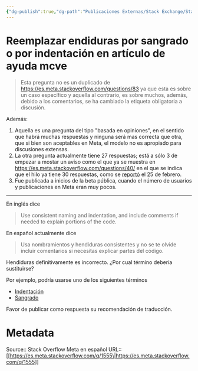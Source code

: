 ```yaml
---
{"dg-publish":true,"dg-path":"Publicaciones Externas/Stack Exchange/Stack Overflow en español/Stack Overflow en español Meta/es.meta.stackoverflow.com-1555.md","permalink":"/publicaciones-externas/stack-exchange/stack-overflow-en-espanol/stack-overflow-en-espanol-meta/es-meta-stackoverflow-com-1555/","title":"Reemplazar endiduras por sangrado o por indentación en artículo de ayuda mcve","hide":true,"noteIcon":"\"0\"","created":"2024-04-03T12:49:10.763-06:00","updated":"2024-04-05T16:43:59.871-06:00"}
---
```


# Reemplazar endiduras por sangrado o por indentación en artículo de ayuda mcve

> Esta pregunta no es un duplicado de https://es.meta.stackoverflow.com/questions/83 ya que esta es sobre un caso específico y aquella al contrario, es sobre muchos, además, debido a los comentarios, se ha cambiado la etiqueta obligatoria a discusión.

Además:

1. Aquella es una pregunta del tipo "basada en opiniones", en el sentido que habrá muchas respuestas y ninguna será mas correcta que otra, que si bien son aceptables en Meta, el modelo no es apropiado para discusiones extensas.
2. La otra pregunta actualmente tiene 27 respuestas; está a sólo 3 de empezar a mostar un aviso como el que ya se muestra en https://es.meta.stackoverflow.com/questions/40/ en el que se indica que el hilo ya tiene 30 respuestas, como se [reportó][1] el 25 de febrero. 
1. Fue publicada a inicios de la beta pública, cuando el número de usuarios y publicaciones en Meta eran muy pocos.


<hr>
En inglés dice

> Use consistent naming and indentation, and include comments if needed to explain portions of the code. 

En español actualmente dice

> Usa nombramientos y hendiduras consistentes y no se te olvide incluir comentarios si necesitas explicar partes del código.

Hendiduras definitivamente es incorrecto. ¿Por cual término debería sustituirse?

Por ejemplo, podría usarse uno de los siguientes términos

- [Indentación][2]
- [Sangrado][3] 

Favor de publicar como respuesta su recomendación de traducción.

  [1]: https://es.meta.stackoverflow.com/a/1474/65
  [2]: https://es.wikipedia.org/wiki/Indentaci%C3%B3n
  [3]: http://dle.rae.es/?id=XCj54xx

# Metadata
Source:: Stack Overflow Meta en español
URL:: [[https://es.meta.stackoverflow.com/q/1555\|https://es.meta.stackoverflow.com/q/1555]]

